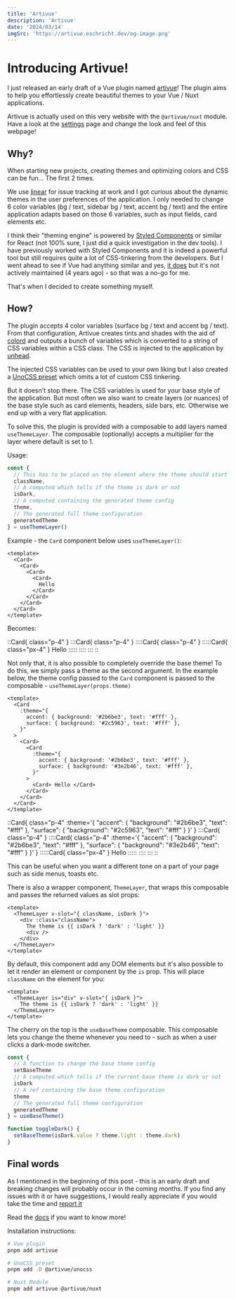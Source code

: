 ```yaml
---
title: 'Artivue'
description: 'Artivue'
date: '2024/03/14'
imgSrc: 'https://artivue.eschricht.dev/og-image.png'
---
```


# Introducing Artivue!

I just released an early draft of a Vue plugin named [artivue](https://artivue.eschricht.dev)!
The plugin aims to help you effortlessly create beautiful themes to your Vue / Nuxt applications.

Artivue is actually used on this very website with the `@artivue/nuxt` module. Have a look at the [settings](/settings) page and change the look and feel of this webpage!

## Why?

When starting new projects, creating themes and optimizing colors and CSS can be fun... The first 2 times.

We use [linear](https://linear.app/) for issue tracking at work and I got curious about the dynamic themes in the user preferences of the application. I only needed to change 6 color variables (bg / text, sidebar bg / text, accent bg / text) and the entire application adapts based on those 6 variables, such as input fields, card elements etc.

I think their "theming engine" is powered by [Styled Components](https://styled-components.com/) or similar for React (not 100% sure, I just did a quick investigation in the dev tools). I have previously worked with Styled Components and it is indeed a powerful tool but still requires quite a lot of CSS-tinkering from the developers. But I went ahead to see if Vue had anything similar and yes, [it does](https://github.com/styled-components/vue-styled-components) but it's not actively maintained (4 years ago) - so that was a no-go for me.

That's when I decided to create something myself.

## How?

The plugin accepts 4 color variables (surface bg / text and accent bg / text). From that configuration, Artivue creates tints and shades with the aid of [colord](https://colord.omgovich.ru/) and outputs a bunch of variables which is converted to a string of CSS variables within a CSS class.
The CSS is injected to the application by [unhead](https://unhead.unjs.io/).

The injected CSS variables can be used to your own liking but I also created a [UnoCSS preset](https://artivue.eschricht.dev/integrations/unocss.html) which omits a lot of custom CSS tinkering.

But it doesn't stop there. The CSS variables is used for your base style of the application. But most often we also want to create layers (or nuances) of the base style such as card elements, headers, side bars, etc. Otherwise we end up with a very flat application.

To solve this, the plugin is provided with a composable to add layers named `useThemeLayer`. The composable (optionally) accepts a multiplier for the layer where default is set to 1.

Usage:

```ts
const {
  // This has to be placed on the element where the theme should start overriding
  className,
  // A computed which tells if the theme is dark or not
  isDark,
  // A computed containing the generated theme config
  theme,
  // The generated full theme configuration
  generatedTheme
} = useThemeLayer()
```

Example - the `Card` component below uses `useThemeLayer()`:

```vue
<template>
  <Card>
    <Card>
      <Card>
        <Card>
          Hello
        </Card>
      </Card>
    </Card>
  </Card>
</template>
```

Becomes:

::Card{ class="p-4" }
:::Card{ class="p-4" }
::::Card{ class="p-4" }
:::::Card{ class="px-4" }
Hello
:::::
::::
:::
::

Not only that, it is also possible to completely override the base theme! To do this, we simply pass a theme as the second argument.
In the example below, the theme config passed to the `Card` component is passed to the composable - `useThemeLayer(props.theme)`

```vue
<template>
  <Card
    :theme="{
      accent: { background: '#2b6be3', text: '#fff' },
      surface: { background: '#2c5963', text: '#fff' },
    }"
  >
    <Card>
      <Card
        :theme="{
          accent: { background: '#2b6be3', text: '#fff' },
          surface: { background: '#3e2b46', text: '#fff' },
        }"
      >
        <Card> Hello </Card>
      </Card>
    </Card>
  </Card>
</template>
```

::Card{ class="p-4" :theme='{ "accent": { "background": "#2b6be3", "text": "#fff" }, "surface": { "background": "#2c5963", "text": "#fff" } }' }
:::Card{ class="p-4" }
::::Card{ class="p-4" :theme='{ "accent": { "background": "#2b6be3", "text": "#fff" }, "surface": { "background": "#3e2b46", "text": "#fff" } }' }
:::::Card{ class="px-4" }
Hello
:::::
::::
:::
::

This can be useful when you want a different tone on a part of your page such as side menus, toasts etc.

There is also a wrapper component, `ThemeLayer`, that wraps this composable and passes the returned values as slot props:

```vue
<template>
  <ThemeLayer v-slot="{ className, isDark }">
    <div :class="className">
      The theme is {{ isDark ? 'dark' : 'light' }}
      <div />
    </div>
  </ThemeLayer>
</template>
```

By default, this component add any DOM elements but it's also possible to let it render an element or component by the `is` prop. This will place `className` on the element for you:

```vue
<template>
  <ThemeLayer is="div" v-slot="{ isDark }">
    The theme is {{ isDark ? 'dark' : 'light' }}
  </ThemeLayer>
</template>
```

The cherry on the top is the `useBaseTheme` composable. This composable lets you change the theme whenever you need to - such as when a user clicks a dark-mode switcher.

```typescript
const {
  // A function to change the base theme config
  setBaseTheme
  // A computed which tells if the current base theme is dark or not
  isDark
  // A ref containing the base theme configuration
  theme
  // The generated full theme configuration
  generatedTheme
} = useBaseTheme()

function toggleDark() {
  setBaseTheme(isDark.value ? theme.light : theme.dark)
}
```

## Final words

As I mentioned in the beginning of this post - this is an early draft and breaking changes will probably occur in the coming months.
If you find any issues with it or have suggestions, I would really appreciate if you would take the time and [report it](https://github.com/Eschricht/artivue/issues)

Read the [docs](https://artivue.eschricht.dev) if you want to know more!

Installation instructions:

```bash
# Vue plugin
pnpm add artivue

# UnoCSS preset
pnpm add -D @artivue/unocss

# Nuxt Module
pnpm add artivue @artivue/nuxt
```
